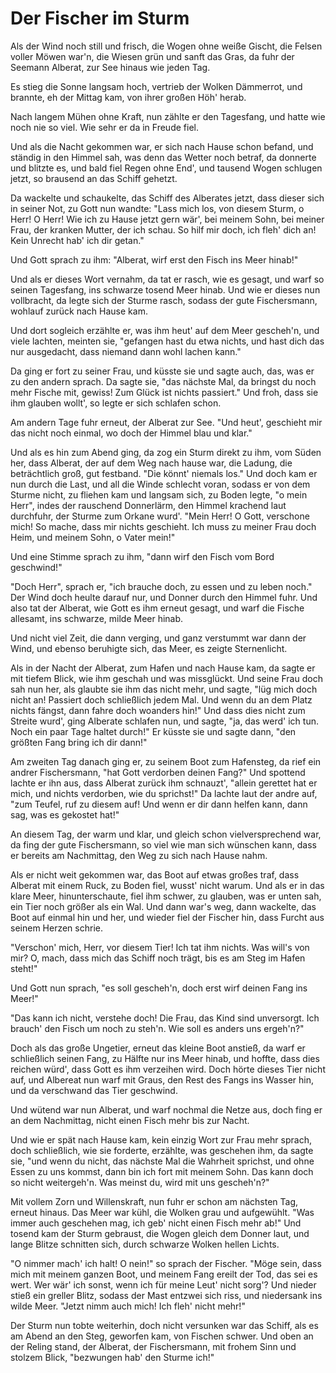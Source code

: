 # Der Fischer im Sturm

Als der Wind noch still und frisch,
die Wogen ohne weiße Gischt,
die Felsen voller Möwen war'n,
die Wiesen grün und sanft das Gras,
da fuhr der Seemann Alberat,
zur See hinaus wie jeden Tag.

Es stieg die Sonne langsam hoch,
vertrieb der Wolken Dämmerrot,
und brannte, eh der Mittag kam,
von ihrer großen Höh' herab.

Nach langem Mühen ohne Kraft,
nun zählte er den Tagesfang,
und hatte wie noch nie so viel.
Wie sehr er da in Freude fiel.

Und als die Nacht gekommen war,
er sich nach Hause schon befand,
und ständig in den Himmel sah,
was denn das Wetter noch betraf,
da donnerte und blitzte es,
und bald fiel Regen ohne End',
und tausend Wogen schlugen jetzt,
so brausend an das Schiff gehetzt.

Da wackelte und schaukelte,
das Schiff des Alberates jetzt,
dass dieser sich in seiner Not,
zu Gott nun wandte: "Lass mich los,
von diesem Sturm, o Herr! O Herr!
Wie ich zu Hause jetzt gern wär',
bei meinem Sohn, bei meiner Frau,
der kranken Mutter, der ich schau.
So hilf mir doch, ich fleh' dich an!
Kein Unrecht hab' ich dir getan."

Und Gott sprach zu ihm: "Alberat,
wirf erst den Fisch ins Meer hinab!"

Und als er dieses Wort vernahm,
da tat er rasch, wie es gesagt,
und warf so seinen Tagesfang,
ins schwarze tosend Meer hinab.
Und wie er dieses nun vollbracht,
da legte sich der Sturme rasch,
sodass der gute Fischersmann,
wohlauf zurück nach Hause kam.

Und dort sogleich erzählte er,
was ihm heut' auf dem Meer gescheh'n,
und viele lachten, meinten sie,
"gefangen hast du etwa nichts,
und hast dich das nur ausgedacht,
dass niemand dann wohl lachen kann."

Da ging er fort zu seiner Frau,
und küsste sie und sagte auch,
das, was er zu den andern sprach.
Da sagte sie, "das nächste Mal,
da bringst du noch mehr Fische mit,
gewiss! Zum Glück ist nichts passiert."
Und froh, dass sie ihm glauben wollt',
so legte er sich schlafen schon.

Am andern Tage fuhr erneut,
der Alberat zur See. "Und heut',
geschieht mir das nicht noch einmal,
wo doch der Himmel blau und klar."

Und als es hin zum Abend ging,
da zog ein Sturm direkt zu ihm,
vom Süden her, dass Alberat,
der auf dem Weg nach hause war,
die Ladung, die beträchtlich groß,
gut festband. "Die könnt' niemals los."
Und doch kam er nun durch die Last,
und all die Winde schlecht voran,
sodass er von dem Sturme nicht,
zu fliehen kam und langsam sich,
zu Boden legte, "o mein Herr",
indes der rauschend Donnerlärm,
den Himmel krachend laut durchfuhr,
der Sturme zum Orkane wurd'.
"Mein Herr! O Gott, verschone mich!
So mache, dass mir nichts geschieht.
Ich muss zu meiner Frau doch Heim,
und meinem Sohn, o Vater mein!"

Und eine Stimme sprach zu ihm,
"dann wirf den Fisch vom Bord geschwind!"

"Doch Herr", sprach er, "ich brauche doch,
zu essen und zu leben noch."
Der Wind doch heulte darauf nur,
und Donner durch den Himmel fuhr.
Und also tat der Alberat,
wie Gott es ihm erneut gesagt,
und warf die Fische allesamt,
ins schwarze, milde Meer hinab.

Und nicht viel Zeit, die dann verging,
und ganz verstummt war dann der Wind,
und ebenso beruhigte sich,
das Meer, es zeigte Sternenlicht.

Als in der Nacht der Alberat,
zum Hafen und nach Hause kam,
da sagte er mit tiefem Blick,
wie ihm geschah und was missglückt.
Und seine Frau doch sah nun her,
als glaubte sie ihm das nicht mehr,
und sagte, "lüg mich doch nicht an!
Passiert doch schließlich jedem Mal.
Und wenn du an dem Platz nichts fängst,
dann fahre doch woanders hin!"
Und dass dies nicht zum Streite wurd',
ging Alberate schlafen nun,
und sagte, "ja, das werd' ich tun.
Noch ein paar Tage haltet durch!"
Er küsste sie und sagte dann,
"den größten Fang bring ich dir dann!"

Am zweiten Tag danach ging er,
zu seinem Boot zum Hafensteg,
da rief ein andrer Fischersmann,
"hat Gott verdorben deinen Fang?"
Und spottend lachte er ihn aus,
dass Alberat zurück ihm schnauzt',
"allein gerettet hat er mich,
und nichts verdorben, wie du sprichst!"
Da lachte laut der andre auf,
"zum Teufel, ruf zu diesem auf!
Und wenn er dir dann helfen kann,
dann sag, was es gekostet hat!"

An diesem Tag, der warm und klar,
und gleich schon vielversprechend war,
da fing der gute Fischersmann,
so viel wie man sich wünschen kann,
dass er bereits am Nachmittag,
den Weg zu sich nach Hause nahm.

Als er nicht weit gekommen war,
das Boot auf etwas großes traf,
dass Alberat mit einem Ruck,
zu Boden fiel, wusst' nicht warum.
Und als er in das klare Meer,
hinunterschaute, fiel ihm schwer,
zu glauben, was er unten sah,
ein Tier noch größer als ein Wal.
Und dann war's weg, dann wackelte,
das Boot auf einmal hin und her,
und wieder fiel der Fischer hin,
dass Furcht aus seinem Herzen schrie.

"Verschon' mich, Herr, vor diesem Tier!
Ich tat ihm nichts. Was will's von mir?
O, mach, dass mich das Schiff noch trägt,
bis es am Steg im Hafen steht!"

Und Gott nun sprach, "es soll gescheh'n,
doch erst wirf deinen Fang ins Meer!"

"Das kann ich nicht, verstehe doch!
Die Frau, das Kind sind unversorgt.
Ich brauch' den Fisch um noch zu steh'n.
Wie soll es anders uns ergeh'n?"

Doch als das große Ungetier,
erneut das kleine Boot anstieß,
da warf er schließlich seinen Fang,
zu Hälfte nur ins Meer hinab,
und hoffte, dass dies reichen würd',
dass Gott es ihm verzeihen wird.
Doch hörte dieses Tier nicht auf,
und Albereat nun warf mit Graus,
den Rest des Fangs ins Wasser hin,
und da verschwand das Tier geschwind.

Und wütend war nun Alberat,
und warf nochmal die Netze aus,
doch fing er an dem Nachmittag,
nicht einen Fisch mehr bis zur Nacht.

Und wie er spät nach Hause kam,
kein einzig Wort zur Frau mehr sprach,
doch schließlich, wie sie forderte,
erzählte, was geschehen ihm,
da sagte sie, "und wenn du nicht,
das nächste Mal die Wahrheit sprichst,
und ohne Essen zu uns kommst,
dann bin ich fort mit meinem Sohn.
Das kann doch so nicht weitergeh'n.
Was meinst du, wird mit uns gescheh'n?"

Mit vollem Zorn und Willenskraft,
nun fuhr er schon am nächsten Tag,
erneut hinaus. Das Meer war kühl,
die Wolken grau und aufgewühlt.
"Was immer auch geschehen mag,
ich geb' nicht einen Fisch mehr ab!"
Und tosend kam der Sturm gebraust,
die Wogen gleich dem Donner laut,
und lange Blitze schnitten sich,
durch schwarze Wolken hellen Lichts.

"O nimmer mach' ich halt! O nein!"
so sprach der Fischer. "Möge sein,
dass mich mit meinem ganzen Boot,
und meinem Fang ereilt der Tod,
das sei es wert. Wer wär' ich sonst,
wenn ich für meine Leut' nicht sorg'?
Und nieder stieß ein greller Blitz,
sodass der Mast entzwei sich riss,
und niedersank ins wilde Meer.
"Jetzt nimm auch mich! Ich fleh' nicht mehr!"

Der Sturm nun tobte weiterhin,
doch nicht versunken war das Schiff,
als es am Abend an den Steg,
geworfen kam, von Fischen schwer.
Und oben an der Reling stand,
der Alberat, der Fischersmann,
mit frohem Sinn und stolzem Blick,
"bezwungen hab' den Sturme ich!"